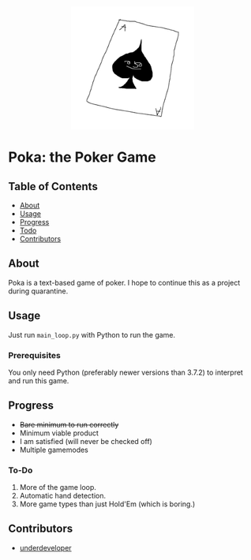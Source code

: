 <p align="center">
<a href="" rel="noopener">
 <img align="center" width="250" height="250" src="img/logo.png" alt="Poka."></a>
</p>

# Poka: the Poker Game

## Table of Contents

- [About](#about)
- [Usage](#usage)
- [Progress](#prog)
- [Todo](#todo)
- [Contributors](#contributors)

## About <a name = "about"></a>

Poka is a text-based game of poker. I hope to continue this as a project during quarantine.

## Usage <a name = "usage"></a>

Just run `main_loop.py` with Python to run the game.

### Prerequisites

You only need Python (preferably newer versions than 3.7.2) to interpret and run this game.

## Progress <a name = "prog"></a>

* ~~Bare minimum to run correctly~~
* Minimum viable product
* I am satisfied (will never be checked off)
* Multiple gamemodes

### To-Do <a name = "todo"></a>

1. More of the game loop.
2. Automatic hand detection.
3. More game types than just Hold'Em (which is boring.)

## Contributors <a name = "contributors"></a>

- [underdeveloper](https://github.com/underdeveloper)